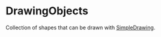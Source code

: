 # DrawingObjects

Collection of shapes that can be drawn with [SimpleDrawing](https://github.com/scheinerman/SimpleDrawing.jl).
